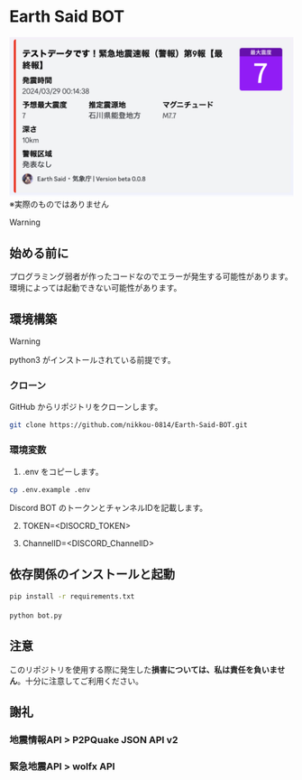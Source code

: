 # Earth Said BOT

<div style="text-align: center;">
    <img src="screenshot.png" alt="Kyoshin Report BOT Screenshot" style="max-width: 100%; height: auto;">
</div>
※実際のものではありません

> [!WARNING]
>## 始める前に
> プログラミング弱者が作ったコードなのでエラーが発生する可能性があります。
> 環境によっては起動できない可能性があります。

## 環境構築

> [!WARNING]
> python3 がインストールされている前提です。

### クローン

GitHub からリポジトリをクローンします。

```bash
git clone https://github.com/nikkou-0814/Earth-Said-BOT.git
```

### 環境変数

1. .env をコピーします。

```bash
cp .env.example .env
```

Discord BOT のトークンとチャンネルIDを記載します。

2. TOKEN=<DISOCRD_TOKEN>

3. ChannelID=<DISCORD_ChannelID>

## 依存関係のインストールと起動

```bash
pip install -r requirements.txt

python bot.py
```

## 注意
このリポジトリを使用する際に発生した**損害については、私は責任を負いません**。十分に注意してご利用ください。

## 謝礼

### 地震情報API > P2PQuake JSON API v2

### 緊急地震API > wolfx API